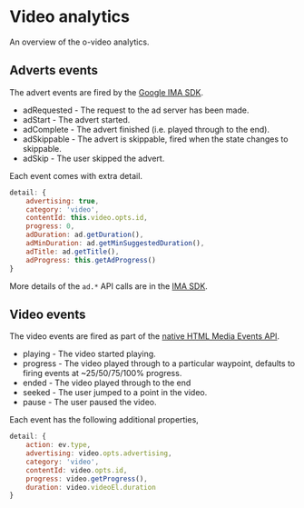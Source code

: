 # Video analytics

An overview of the o-video analytics.

## Adverts events

The advert events are fired by the [Google IMA SDK](https://developers.google.com/interactive-media-ads/docs/sdks/html5/v3/apis#ima.AdEvent.Type).

- adRequested - The request to the ad server has been made.
- adStart - The advert started.
- adComplete - The advert finished (i.e. played through to the end).
- adSkippable - The advert is skippable, fired when the state changes to skippable.
- adSkip - The user skipped the advert.

Each event comes with extra detail.

```js
detail: {
	advertising: true,
	category: 'video',
	contentId: this.video.opts.id,
	progress: 0,
	adDuration: ad.getDuration(),
	adMinDuration: ad.getMinSuggestedDuration(),
	adTitle: ad.getTitle(),
	adProgress: this.getAdProgress()
}
```

More details of the `ad.*` API calls are in the [IMA SDK](https://developers.google.com/interactive-media-ads/docs/sdks/html5/v3/apis).

## Video events

The video events are fired as part of the [native HTML Media Events API](https://developer.mozilla.org/en/docs/Web/Guide/Events/Media_events).

- playing - The video started playing.
- progress - The video played through to a particular waypoint, defaults to firing events at ~25/50/75/100% progress.
- ended - The video played through to the end
- seeked - The user jumped to a point in the video.
- pause - The user paused the video.

Each event has the following additional properties,

```js
detail: {
	action: ev.type,
	advertising: video.opts.advertising,
	category: 'video',
 	contentId: video.opts.id,
	progress: video.getProgress(),
	duration: video.videoEl.duration
}
```
